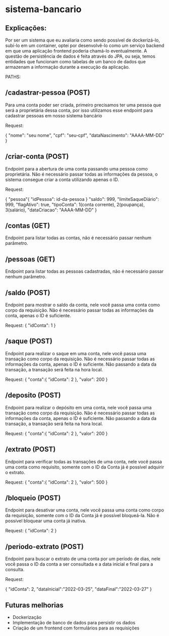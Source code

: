 # sistema-bancario

## Explicações:

Por ser um sistema que eu avaliaria como sendo possível de dockerizá-lo, subí-lo em um container, optei por desenvolvê-lo como um serviço backend em que uma aplicação frontend poderia chamá-lo eventualmente.
A questão de persistência de dados é feita através do JPA, ou seja, temos entidades que funcionam como tabelas de um banco de dados que armazenam a informação durante a execução da aplicação.

PATHS:

## /cadastrar-pessoa (POST)
Para uma conta poder ser criada, primeiro precisamos ter uma pessoa que será a proprietária dessa conta, por isso utilizamos esse endpoint para cadastrar pessoas em nosso sistema bancário

Request:

{
	"nome": "seu nome",
	"cpf": "seu-cpf",
	"dataNascimento": "AAAA-MM-DD"
}

## /criar-conta (POST)
Endpoint para a abertura de uma conta passando uma pessoa como proprietária. Não é necessário passar todas as informações da pessoa, o sistema consegue criar a conta utilizando apenas o ID.

Request:

{
	"pessoa"{
		"idPessoa": id-da-pessoa
	}
	"saldo": 999,
	"limiteSaqueDiário": 999,
	"flagAtivo": true,
	"tipoConta": 1(conta corrente), 2(poupança), 3(salário),
	"dataCriacao": "AAAA-MM-DD"
}

## /contas (GET)
Endpoint para listar todas as contas, não é necessário passar nenhum parâmetro.

## /pessoas (GET)
Endpoint para listar todas as pessoas cadastradas, não é necessário passar nenhum parâmetro.

## /saldo (POST)
Endpoint para mostrar o saldo da conta, nele você passa uma conta como corpo da requisição. Não é necessário passar todas as informações da conta, apenas o ID é suficiente.

Request:
{
	"idConta": 1
}

## /saque (POST)
Endpoint para realizar o saque em uma conta, nele você passa uma transação como corpo da requisição. Não é necessário passar todas as informações da conta, apenas o ID é suficiente. Não passando a data da transação, a transação será feita na hora local.

Request:
{
    "conta":{
        "idConta": 2
    },
    "valor": 200
}

## /deposito (POST)
Endpoint para realizar o depósito em uma conta, nele você passa uma transação como corpo da requisição. Não é necessário passar todas as informações da conta, apenas o ID é suficiente. Não passando a data da transação, a transação será feita na hora local.

Request:
{
    "conta":{
        "idConta": 2
    },
    "valor": 200
}

## /extrato (POST)
Endpoint para verificar todas as transações de uma conta, nele você passa uma conta como requisito, somente com o ID da Conta já é possível adquirir o extrato.

Request:
{
    "conta":{
        "idConta": 2
    },
    "valor": 500
}

## /bloqueio (POST)
Endpoint para desativar uma conta, nele você passa uma conta como corpo da requisição, somente com o ID da Conta já é possível bloqueá-la. Não é possível bloquear uma conta já inativa.

Request:
{
	"idConta": 2
}

## /periodo-extrato (POST)
Endpoint para buscar o extrato de uma conta por um período de dias, nele você passa o ID da conta a ser consultada e a data inicial e final para a consulta.

Request:

{
    "idConta": 2,
    "dataInicial":"2022-03-25",
    "dataFinal":"2022-03-27"
}

## Futuras melhorias

- Dockerização
- Implementação de banco de dados para persistir os dados
- Criação de um frontend com formulários para as requisições
